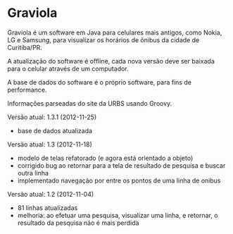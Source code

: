 Graviola
========

Graviola é um software em Java para celulares mais antigos, como Nokia, LG e Samsung, para visualizar os horários de ônibus da cidade de Curitiba/PR.

A atualização do software é offline, cada nova versão deve ser baixada para o celular através de um computador.

A base de dados do software é o próprio software, para fins de performance. 

Informações parseadas do site da URBS usando Groovy.

Versão atual: 1.3.1 (2012-11-25)

- base de dados atualizada

Versão atual: 1.3 (2012-11-18)

- modelo de telas refatorado (e agora está orientado a objeto)
- corrigido bug ao retornar para a tela de resultado de pesquisa e buscar outra linha
- implementado navegação por entre os pontos de uma linha de onibus


Versão atual: 1.2 (2012-11-04)

- 81 linhas atualizadas
- melhoria: ao efetuar uma pesquisa, visualizar uma linha, e retornar, o resultado da pesquisa não é mais perdida